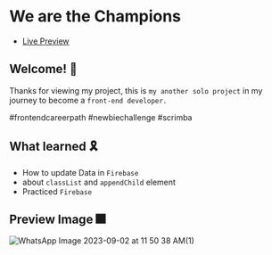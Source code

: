 # We are the Champions

- <a href="https://asarahmed.github.io/We-are-the-Champions/">Live Preview</a>

## Welcome! 👋

Thanks for viewing my project, this is `my another solo project` in my journey to become a `front-end developer.`

#frontendcareerpath #newbiechallenge #scrimba

## What learned 🎗️

- How to update Data in `Firebase`
- about `classList` and `appendChild` element
- Practiced `Firebase`

## Preview Image 🎆

  ![WhatsApp Image 2023-09-02 at 11 50 38 AM(1)](https://github.com/MrSandeepSharma/We-are-the-Champions/assets/142038020/d9ab6ca8-c630-4430-8b3a-52715e0115fd)

